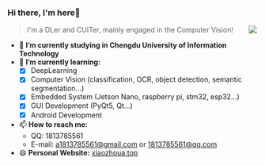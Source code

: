 ### Hi there, I'm here👋

> I'm a DLer and CUITer, mainly engaged in the Computer Vision!
> <a href="https://github.com/Miller-em?tab=repositories">
> <img align="right" src="https://github-readme-stats.vercel.app/api?username=Miller-em&show_icons=true&theme=radical" />
> </a>

- 🔭 **I’m currently studying in Chengdu University of Information Technology**
- 🌱 **I’m currently learning:**
  - [x] DeepLearning
  - [x] Computer Vision (classification, OCR, object detection, semantic segmentation...)
  - [x] Embedded System (Jetson Nano, raspberry pi, stm32, esp32...)
  - [x] GUI Development (PyQt5, Qt...)
  - [x] Android Development
- 📫 **How to reach me:**
  - QQ: 1813785561
  - E-mail: a1813785561@gmail.com or 1813785561@qq.com
- 😄 **Personal Website:**
  [xiaozhoua.top](http://xiaozhoua.top/)
  

